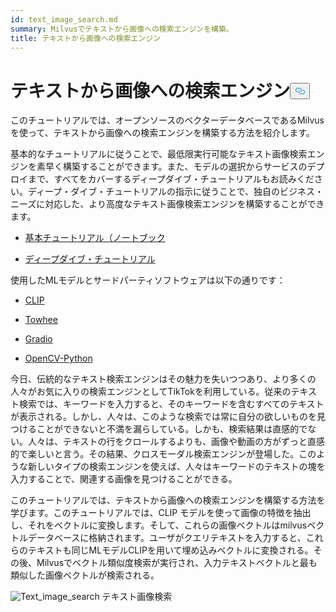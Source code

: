 ```yaml
---
id: text_image_search.md
summary: Milvusでテキストから画像への検索エンジンを構築。
title: テキストから画像への検索エンジン
---
```

<h1 id="Text-to-Image-Search-Engine" class="common-anchor-header">テキストから画像への検索エンジン<button data-href="#Text-to-Image-Search-Engine" class="anchor-icon" translate="no">
      <svg translate="no"
        aria-hidden="true"
        focusable="false"
        height="20"
        version="1.1"
        viewBox="0 0 16 16"
        width="16"
      >
        <path
          fill="#0092E4"
          fill-rule="evenodd"
          d="M4 9h1v1H4c-1.5 0-3-1.69-3-3.5S2.55 3 4 3h4c1.45 0 3 1.69 3 3.5 0 1.41-.91 2.72-2 3.25V8.59c.58-.45 1-1.27 1-2.09C10 5.22 8.98 4 8 4H4c-.98 0-2 1.22-2 2.5S3 9 4 9zm9-3h-1v1h1c1 0 2 1.22 2 2.5S13.98 12 13 12H9c-.98 0-2-1.22-2-2.5 0-.83.42-1.64 1-2.09V6.25c-1.09.53-2 1.84-2 3.25C6 11.31 7.55 13 9 13h4c1.45 0 3-1.69 3-3.5S14.5 6 13 6z"
        ></path>
      </svg>
    </button></h1><p>このチュートリアルでは、オープンソースのベクターデータベースであるMilvusを使って、テキストから画像への検索エンジンを構築する方法を紹介します。</p>
<p>基本的なチュートリアルに従うことで、最低限実行可能なテキスト画像検索エンジンを素早く構築することができます。また、モデルの選択からサービスのデプロイまで、すべてをカバーするディープダイブ・チュートリアルもお読みください。ディープ・ダイブ・チュートリアルの指示に従うことで、独自のビジネス・ニーズに対応した、より高度なテキスト画像検索エンジンを構築することができます。</p>
<ul>
<li><p><a href="https://github.com/towhee-io/examples/blob/main/image/text_image_search/1_build_text_image_search_engine.ipynb">基本チュートリアル（ノートブック</a></p></li>
<li><p><a href="https://github.com/towhee-io/examples/blob/main/image/text_image_search/2_deep_dive_text_image_search.ipynb">ディープダイブ・チュートリアル</a></p></li>
</ul>
<p>使用したMLモデルとサードパーティソフトウェアは以下の通りです：</p>
<ul>
<li><p><a href="https://openai.com/blog/clip/">CLIP</a></p></li>
<li><p><a href="https://towhee.io/">Towhee</a></p></li>
<li><p><a href="https://www.google.com/url?sa=t&amp;rct=j&amp;q=&amp;esrc=s&amp;source=web&amp;cd=&amp;cad=rja&amp;uact=8&amp;ved=2ahUKEwj3nvvEhNj7AhVZSGwGHUFuA6sQFnoECA0QAQ&amp;url=https%3A%2F%2Fgradio.app%2F&amp;usg=AOvVaw0Rmnp2xYgYvkDcMb9d-9TR">Gradio</a></p></li>
<li><p><a href="https://www.google.com/url?sa=t&amp;rct=j&amp;q=&amp;esrc=s&amp;source=web&amp;cd=&amp;cad=rja&amp;uact=8&amp;ved=2ahUKEwjawLa4hNj7AhWrSGwGHSWKD1sQFnoECA0QAQ&amp;url=https%3A%2F%2Fdocs.opencv.org%2F4.x%2Fd6%2Fd00%2Ftutorial_py_root.html&amp;usg=AOvVaw3YMr9iiY-FTDoGSWWqppvP">OpenCV-Python</a></p></li>
</ul>
<p>今日、伝統的なテキスト検索エンジンはその魅力を失いつつあり、より多くの人々がお気に入りの検索エンジンとしてTikTokを利用している。従来のテキスト検索では、キーワードを入力すると、そのキーワードを含むすべてのテキストが表示される。しかし、人々は、このような検索では常に自分の欲しいものを見つけることができないと不満を漏らしている。しかも、検索結果は直感的でない。人々は、テキストの行をクロールするよりも、画像や動画の方がずっと直感的で楽しいと言う。その結果、クロスモーダル検索エンジンが登場した。このような新しいタイプの検索エンジンを使えば、人々はキーワードのテキストの塊を入力することで、関連する画像を見つけることができる。</p>
<p>このチュートリアルでは、テキストから画像への検索エンジンを構築する方法を学びます。このチュートリアルでは、CLIP モデルを使って画像の特徴を抽出し、それをベクトルに変換します。そして、これらの画像ベクトルはmilvusベクトルデータベースに格納されます。ユーザがクエリテキストを入力すると、これらのテキストも同じMLモデルCLIPを用いて埋め込みベクトルに変換される。その後、Milvusでベクトル類似度検索が実行され、入力テキストベクトルと最も類似した画像ベクトルが検索される。</p>
<p>
  
   <span class="img-wrapper"> <img translate="no" src="/docs/v2.5.x/assets/text_to_image_workflow.png" alt="Text_image_search" class="doc-image" id="text_image_search" />
   </span> <span class="img-wrapper"> <span>テキスト画像検索</span> </span></p>
